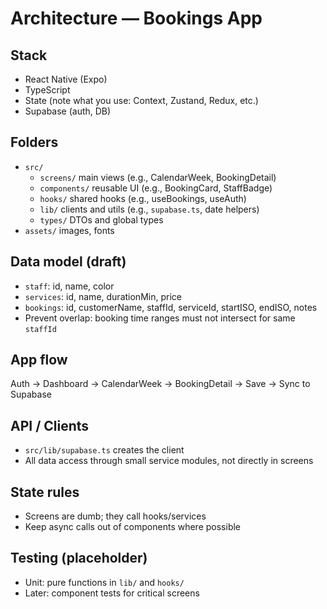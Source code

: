 # Architecture — Bookings App

## Stack
- React Native (Expo)
- TypeScript
- State (note what you use: Context, Zustand, Redux, etc.)
- Supabase (auth, DB)

## Folders
- `src/`
  - `screens/` main views (e.g., CalendarWeek, BookingDetail)
  - `components/` reusable UI (e.g., BookingCard, StaffBadge)
  - `hooks/` shared hooks (e.g., useBookings, useAuth)
  - `lib/` clients and utils (e.g., `supabase.ts`, date helpers)
  - `types/` DTOs and global types
- `assets/` images, fonts

## Data model (draft)
- `staff`: id, name, color
- `services`: id, name, durationMin, price
- `bookings`: id, customerName, staffId, serviceId, startISO, endISO, notes
- Prevent overlap: booking time ranges must not intersect for same `staffId`

## App flow
Auth → Dashboard → CalendarWeek → BookingDetail → Save → Sync to Supabase

## API / Clients
- `src/lib/supabase.ts` creates the client
- All data access through small service modules, not directly in screens

## State rules
- Screens are dumb; they call hooks/services
- Keep async calls out of components where possible

## Testing (placeholder)
- Unit: pure functions in `lib/` and `hooks/`
- Later: component tests for critical screens
